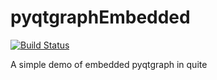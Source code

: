 # pyqtgraphEmbedded

[![Build Status](https://travis-ci.org/Wingsgo/pyqtgraphEmbedded.svg?branch=master)](https://travis-ci.org/Wingsgo/pyqtgraphEmbedded)

A simple demo of embedded pyqtgraph in quite
